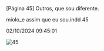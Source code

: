 [Página 45]
Outros,
que sou
diferente.

miolo_e assim que eu sou.indd 45

02/10/2024 09:45:01

![45](./img/page_45-01.jpg)
